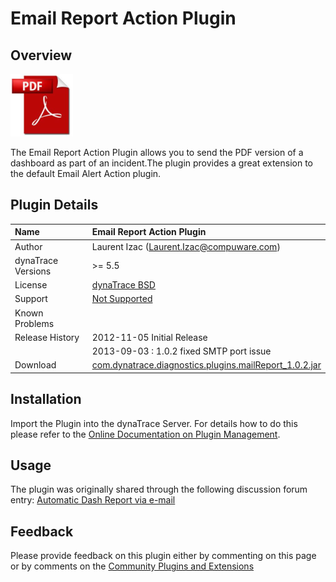 # Email Report Action Plugin

## Overview

![images_community/download/attachments/98829099/icon.png](images_community/download/attachments/98829099/icon.png)

The Email Report Action Plugin allows you to send the PDF version of a dashboard as part of an incident.The plugin provides a great extension to the default Email Alert Action plugin.

## Plugin Details

| Name | Email Report Action Plugin
| :--- | :---
| Author | Laurent Izac (Laurent.Izac@compuware.com)
| dynaTrace Versions | >= 5.5
| License | [dynaTrace BSD](dynaTraceBSD.txt)
| Support | [Not Supported](https://community.compuwareapm.com/community/display/DL/Support+Levels)
| Known Problems |
| Release History |2012-11-05 Initial Release
|| 2013-09-03 : 1.0.2 fixed SMTP port issue
|Download|[com.dynatrace.diagnostics.plugins.mailReport_1.0.2.jar](com.dynatrace.diagnostics.plugins.mailReport_1.0.2.jar)

## Installation

Import the Plugin into the dynaTrace Server. For details how to do this please refer to the [Online Documentation on Plugin Management](https://community.compuwareapm.com/community/display/DOCDT42/Plugin+Management).

## Usage

The plugin was originally shared through the following discussion forum entry: [Automatic Dash Report via e-mail](https://community.compuwareapm.com/community/display/DTFORUM/Automatic+Dash+Report+via+e-mail)

## Feedback

Please provide feedback on this plugin either by commenting on this page or by comments on the [Community Plugins and Extensions](https://community.compuwareapm.com/community/display/DTFORUM/Community+Plugins+and+Extensions)


